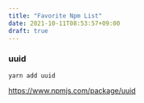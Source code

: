 ```yaml
---
title: "Favorite Npm List"
date: 2021-10-11T08:53:57+09:00
draft: true
---
```


### uuid 

`yarn add uuid`

https://www.npmjs.com/package/uuid